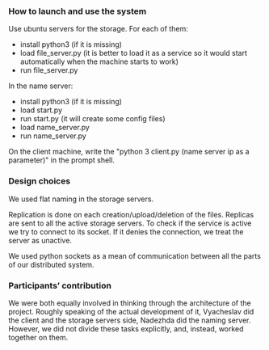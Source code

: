 ### How to launch and use the system

Use ubuntu servers for the storage. 
For each of them:
- install python3 (if it is missing)
- load file_server.py (it is better to load it as a service so it would start automatically when the machine starts to work)
- run file_server.py

In the name server:
- install python3 (if it is missing)
- load start.py
- run start.py (it will create some config files)
- load name_server.py
- run name_server.py

On the client machine, write the "python 3 client.py (name server ip as a parameter)" in the prompt shell.


### Design choices

We used flat naming in the storage servers.

Replication is done on each creation/upload/deletion of the files. Replicas are sent to all the active storage servers. To check if the service is active we try to connect to its socket. If it denies the connection, we treat the server as unactive.

We used python sockets as a mean of communication between all the parts of our distributed system.


### Participants’ contribution

We were both equally involved in thinking through the architecture of the project. Roughly speaking of the actual development of it, Vyacheslav did the client and the storage servers side, Nadezhda did the naming server. However, we did not divide these tasks explicitly, and, instead, worked together on them.
